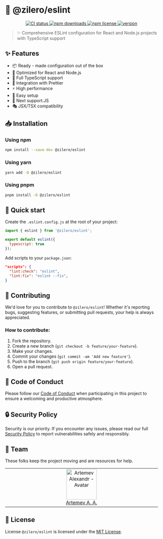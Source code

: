 # 🎯 @zilero/eslint

<p align="center">
	<a href="https://github.com/Zilero232/dev-config-hub">
    	<img src="https://img.shields.io/github/actions/workflow/status/Zilero232/dev-config-hub/integrate.yaml?label=CI&logo=GitHub" alt="CI status">
  	</a>
	<a href="https://www.npmjs.com/package/@zilero/eslint">
    	<img src="https://img.shields.io/npm/dm/@zilero/eslint?logo=NPM" alt="npm downloads">
  	</a>
	<a href="https://github.com/Zilero232/cli">
    	<img src="https://img.shields.io/badge/License-MIT-yellow.svg" alt="npm license">
  	</a>
	<a href="https://github.com/Zilero232/dev-config-hub/tree/main/tools/eslint">
    	<img src="https://img.shields.io/npm/v/@zilero/eslint?label=version" alt="version">
  	</a>
</p>

> ✨ Comprehensive ESLint configuration for React and Node.js projects with TypeScript support

## ✨ Features

- 📦 Ready - made configuration out of the box
- 🚀 Optimized for React and Node.js
- 💪 Full TypeScript support
- 🎨 Integration with Prettier
- ⚡ High performance
- 🔧 Easy setup
- 📱 Next support.JS
- 🎭 JSX/TSX compatibility

## 📥 Installation

### Using npm

```bash
npm install --save-dev @zilero/eslint
```
### Using yarn

```bash
yarn add -D @zilero/eslint
```

### Using pnpm

```bash
pnpm install -D @zilero/eslint
```

## 🚀 Quick start

Create the `.eslint.config.js` at the root of your project:

```javascript
import { eslint } from '@zilero/eslint';

export default eslint({
  typescript: true
});
```

Add scripts to your `package.json`:

```json
"scripts": {
  "lint:check": "eslint",
  "lint:fix": "eslint --fix",
}
```

## 🤝 Contributing

We'd love for you to contribute to `@zilero/eslint`! Whether it's reporting bugs, suggesting features, or submitting pull requests, your help is always appreciated.

### How to contribute:

1. Fork the repository.
2. Create a new branch (`git checkout -b feature/your-feature`).
3. Make your changes.
4. Commit your changes (`git commit -am 'Add new feature'`).
5. Push to the branch (`git push origin feature/your-feature`).
6. Open a pull request.

## 📜 Code of Conduct

Please follow our [Code of Conduct](CODE_OF_CONDUCT.md) when participating in this project to ensure a welcoming and productive atmosphere.

## 🔒 Security Policy

Security is our priority. If you encounter any issues, please read our full [Security Policy](SECURITY.md) to report vulnerabilities safely and responsibly.

## 👥 Team

These folks keep the project moving and are resources for help.

<table>
  <tbody>
    <tr>
      <td align="center" valign="top" width="11%">
        <a href="https://career.habr.com/zilero">
          <img src="https://avatars.githubusercontent.com/u/68345676?s=400&u=eb7df22c29a8aca48def78ec54a7526601c9fd8f&v=4" width="100" height="100" alt="Artemev Alexandr - Avatar">
          <br />
          Artemev A. A.
        </a>
      </td>
    </tr>
  </tbody>
</table>

## 📄 License

License `@zilero/eslint` is licensed under the [MIT License](LICENSE).
